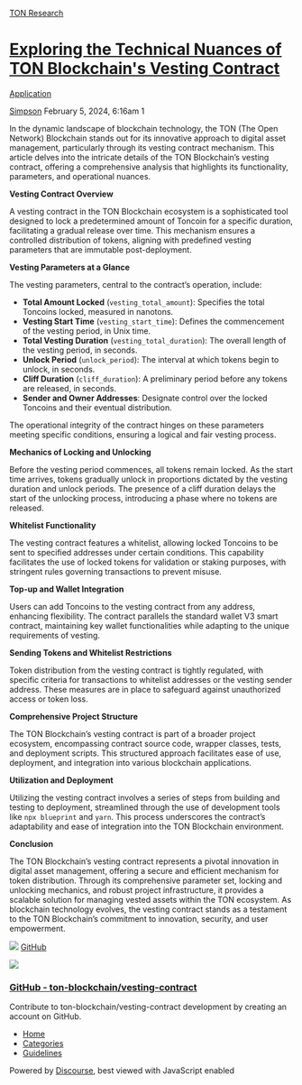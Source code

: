 [TON Research](/)

# [Exploring the Technical Nuances of TON Blockchain's Vesting Contract](/t/exploring-the-technical-nuances-of-ton-blockchains-vesting-contract/255)

[Application](/c/application/20) 

    

[Simpson](https://tonresear.ch/u/Simpson)   February 5, 2024, 6:16am  1

In the dynamic landscape of blockchain technology, the TON (The Open Network) Blockchain stands out for its innovative approach to digital asset management, particularly through its vesting contract mechanism. This article delves into the intricate details of the TON Blockchain’s vesting contract, offering a comprehensive analysis that highlights its functionality, parameters, and operational nuances.

**Vesting Contract Overview**

A vesting contract in the TON Blockchain ecosystem is a sophisticated tool designed to lock a predetermined amount of Toncoin for a specific duration, facilitating a gradual release over time. This mechanism ensures a controlled distribution of tokens, aligning with predefined vesting parameters that are immutable post-deployment.

**Vesting Parameters at a Glance**

The vesting parameters, central to the contract’s operation, include:

*   **Total Amount Locked** (`vesting_total_amount`): Specifies the total Toncoins locked, measured in nanotons.
*   **Vesting Start Time** (`vesting_start_time`): Defines the commencement of the vesting period, in Unix time.
*   **Total Vesting Duration** (`vesting_total_duration`): The overall length of the vesting period, in seconds.
*   **Unlock Period** (`unlock_period`): The interval at which tokens begin to unlock, in seconds.
*   **Cliff Duration** (`cliff_duration`): A preliminary period before any tokens are released, in seconds.
*   **Sender and Owner Addresses**: Designate control over the locked Toncoins and their eventual distribution.

The operational integrity of the contract hinges on these parameters meeting specific conditions, ensuring a logical and fair vesting process.

**Mechanics of Locking and Unlocking**

Before the vesting period commences, all tokens remain locked. As the start time arrives, tokens gradually unlock in proportions dictated by the vesting duration and unlock periods. The presence of a cliff duration delays the start of the unlocking process, introducing a phase where no tokens are released.

**Whitelist Functionality**

The vesting contract features a whitelist, allowing locked Toncoins to be sent to specified addresses under certain conditions. This capability facilitates the use of locked tokens for validation or staking purposes, with stringent rules governing transactions to prevent misuse.

**Top-up and Wallet Integration**

Users can add Toncoins to the vesting contract from any address, enhancing flexibility. The contract parallels the standard wallet V3 smart contract, maintaining key wallet functionalities while adapting to the unique requirements of vesting.

**Sending Tokens and Whitelist Restrictions**

Token distribution from the vesting contract is tightly regulated, with specific criteria for transactions to whitelist addresses or the vesting sender address. These measures are in place to safeguard against unauthorized access or token loss.

**Comprehensive Project Structure**

The TON Blockchain’s vesting contract is part of a broader project ecosystem, encompassing contract source code, wrapper classes, tests, and deployment scripts. This structured approach facilitates ease of use, deployment, and integration into various blockchain applications.

**Utilization and Deployment**

Utilizing the vesting contract involves a series of steps from building and testing to deployment, streamlined through the use of development tools like `npx blueprint` and `yarn`. This process underscores the contract’s adaptability and ease of integration into the TON Blockchain environment.

**Conclusion**

The TON Blockchain’s vesting contract represents a pivotal innovation in digital asset management, offering a secure and efficient mechanism for token distribution. Through its comprehensive parameter set, locking and unlocking mechanics, and robust project infrastructure, it provides a scalable solution for managing vested assets within the TON ecosystem. As blockchain technology evolves, the vesting contract stands as a testament to the TON Blockchain’s commitment to innovation, security, and user empowerment.

![](https://github.githubassets.com/favicons/favicon.svg) [GitHub](https://github.com/ton-blockchain/vesting-contract)

![](https://tonresear.ch/uploads/default/optimized/1X/c8b91f888c33fb63ddd1e2c5d79c52cfdc858e10_2_690x345.png)

### [GitHub - ton-blockchain/vesting-contract](https://github.com/ton-blockchain/vesting-contract)

Contribute to ton-blockchain/vesting-contract development by creating an account on GitHub.

 

*   [Home](/)
*   [Categories](/categories)
*   [Guidelines](/guidelines)

Powered by [Discourse](https://www.discourse.org), best viewed with JavaScript enabled